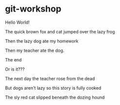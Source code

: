# git-workshop

Hello World!

The quick brown fox and cat
jumped over the
lazy frog

Then the lazy dog
ate my homework

Then my teacher ate the dog.

The end

Or is it???

The next day the teacher rose from the dead

But dogs aren't lazy so this story is fully cooked

The sly red cat
slipped beneath the
dozing hound